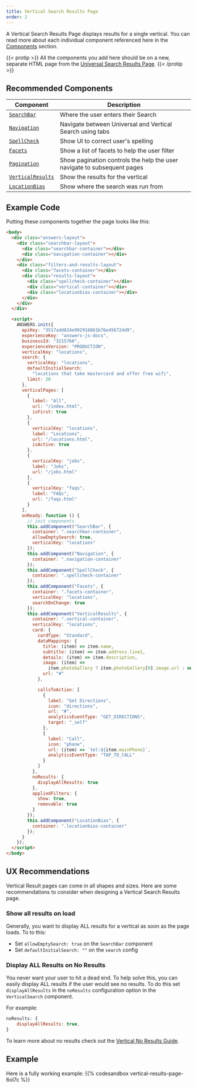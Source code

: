 ```yaml
---
title: Vertical Search Results Page
order: 2
---
```


A Vertical Search Results Page displays results for a single vertical. You can read more about each individual component referenced here in the [Components](../../components) section. 

{{< protip >}}
   All the components you add here should be on a new, separate HTML page from the [Universal Search Results Page](../universal-search-results-page). 
{{< /protip >}}

## Recommended Components

| Component         | Description                                                             |
| ----------------- | ----------------------------------------------------------------------- |
| [`SearchBar`](../../components/search-bar)        | Where the user enters their Search                                      |
| [`Navigation`](../../components/navigation)      | Navigate between Universal and Vertical Search using tabs               |
| [`SpellCheck`](../../components/spell-check)       | Show UI to correct user's spelling                                      |
| [`Facets`](../../components/facets)          | Show a list of facets to help the user filter                           |
| [`Pagination`](../../components/pagination)      | Show pagination controls the help the user navigate to subsequent pages |
| [`VerticalResults`](../../components/vertical-results) | Show the results for the vertical                                       |
| [`LocationBias`](../../components/location-bias)    | Show where the search was run from                                      |

## Example Code

Putting these components together the page looks like this:

```html title=vertical-search.html
<body>
  <div class="answers-layout">
    <div class="searchbar-layout">
      <div class="searchbar-container"></div>
      <div class="navigation-container"></div>
    </div>
    <div class="filters-and-results-layout">
      <div class="facets-container"></div>
      <div class="results-layout">
        <div class="spellcheck-container"></div>
        <div class="vertical-container"></div>
        <div class="locationbias-container"></div>
      </div>
    </div>
  </div>

  <script>
    ANSWERS.init({
      apiKey: "3517add824e992916861b76e456724d9",
      experienceKey: "answers-js-docs",
      businessId: "3215760",
      experienceVersion: "PRODUCTION",
      verticalKey: "locations",
      search: {
        verticalKey: "locations",
        defaultInitialSearch:
          "locations that take mastercard and offer free wifi",
        limit: 20
      },
      verticalPages: [
        {
          label: "All",
          url: "/index.html",
          isFirst: true
        },
        {
          verticalKey: "locations",
          label: "Locations",
          url: "/locations.html",
          isActive: true
        },
        {
          verticalKey: "jobs",
          label: "Jobs",
          url: "/jobs.html"
        },
        {
          verticalKey: "faqs",
          label: "FAQs",
          url: "/faqs.html"
        }
      ],
      onReady: function () {
        // init components
        this.addComponent("SearchBar", {
          container: ".searchbar-container",
          allowEmptySearch: true,
          verticalKey: "locations"
        });
        this.addComponent("Navigation", {
          container: ".navigation-container"
        });
        this.addComponent("SpellCheck", {
          container: ".spellcheck-container"
        });
        this.addComponent("Facets", {
          container: ".facets-container",
          verticalKey: "locations",
          searchOnChange: true
        });
        this.addComponent("VerticalResults", {
          container: ".vertical-container",
          verticalKey: "locations",
          card: {
            cardType: "Standard",
            dataMappings: {
              title: (item) => item.name,
              subtitle: (item) => item.address.line1,
              details: (item) => item.description,
              image: (item) =>
                item.photoGallery ? item.photoGallery[0].image.url : null,
              url: "#"
            },

            callsToAction: [
              {
                label: "Get Directions",
                icon: "directions",
                url: "#",
                analyticsEventType: "GET_DIRECTIONS",
                target: "_self"
              },
              {
                label: "Call",
                icon: "phone",
                url: (item) => `tel:${item.mainPhone}`,
                analyticsEventType: "TAP_TO_CALL"
              }
            ]
          },
          noResults: {
            displayAllResults: true
          },
          appliedFilters: {
            show: true,
            removable: true
          }
        });
        this.addComponent("LocationBias", {
          container: ".locationbias-container"
        });
      }
    });
  </script>
</body>

```

## UX Recommendations

Vertical Result pages can come in all shapes and sizes. Here are some recommendations
to consider when designing a Vertical Search Results page.

### Show all results on load

Generally, you want to display ALL results for a vertical as soon as the page loads. To
to this:

- Set `allowEmptySearch: true` on the `SearchBar` component
- Set `defaultInitialSearch: ""` on the `search` config

### Display ALL Results on No Results

You never want your user to hit a dead end. To help solve this, you can easily
display ALL results if the user would see no results. To do this set `displayAllResults`
in the `noResults` configuration option in the `VerticalSearch` component.

For example:

```js
noResults: {
	displayAllResults: true,
}
```

To learn more about no results check out the [Vertical No Results Guide](../vertical-no-results).

## Example

Here is a fully working example:
{{% codesandbox vertical-results-page-6ol7c %}}

